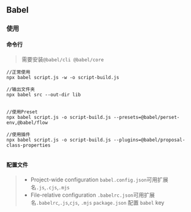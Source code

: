 ## Babel
### 使用
#### 命令行
> 需要安装`@babel/cli @babel/core`
```node
//正常使用
npx babel script.js -w -o script-build.js 

//输出文件夹
npx babel src --out-dir lib


//使用Preset
npx babel script.js -o script-build.js --presets=@babel/perset-env,@babel/flow

//使用插件
npx babel script.js -o script-build.js --plugins=@babel/proposal-class-properties


```
#### 配置文件 
> * Project-wide configuration   `babel.config.json`可用扩展名`.js`,`.cjs`,`.mjs`
> * File-relative configuration 
> `.babelrc.json`可用扩展名`.babelrc`,`.js`,`cjs`, `.mjs`
> `package.json` 配置 `babel` key